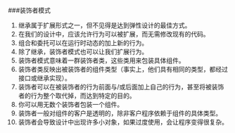 ###装饰者模式
1. 继承属于扩展形式之一，但不见得是达到弹性设计的最佳方式。
2. 在我们的设计中，应该允许行为可以被扩展，而无需修改现有的代码。
3. 组合和委托可以在运行时动态的加上新的行为。
4. 除了继承，装饰者模式也可以让我们扩展行为。
5. 装饰者模式意味着一群装饰者类，这些类用来包装具体组件。
6. 装饰者类反映出被装饰者的组件类型（事实上，他们具有相同的类型，都经过接口或继承实现）。
7. 装饰者可以在被装饰者的行为前面与/或后面加上自己的行为，甚至将被装饰者的行为整个取代掉，而达到特定的目的。
8. 你可以用无数个装饰者包装一个组件。
9. 装饰者一般对组件的客户是透明的，除非客户程序依赖于组件的具体类型。
10. 装饰者会导致设计中出现许多小对象，如果过度使用，会让程序变得很复杂。









